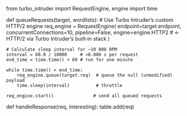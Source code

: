 from turbo_intruder import RequestEngine, engine
import time

def queueRequests(target, wordlists):
    # Use Turbo Intruder’s custom HTTP/2 engine
    req_engine = RequestEngine(
        endpoint=target.endpoint,
        concurrentConnections=10,
        pipeline=False,
        engine=engine.HTTP2      # ← HTTP/2 via Turbo Intruder’s built‑in stack
    )

    # Calculate sleep interval for ~10 000 RPM
    interval = 60.0 / 10000     # ≈0.006 s per request
    end_time = time.time() + 60 # run for one minute

    while time.time() < end_time:
        req_engine.queue(target.req)  # queue the null (unmodified) payload
        time.sleep(interval)          # throttle

    req_engine.start()               # send all queued requests

def handleResponse(req, interesting):
    table.add(req)
